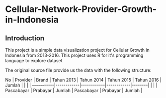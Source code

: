 # Cellular-Network-Provider-Growth-in-Indonesia

## Introduction
This project is a simple data visualization project for Cellular Growth in Indonesia from 2013-2016.
This project uses R for it's programming language to explore dataset

The original source file provide us the data with the following structure:

No | Provider | Brand | Tahun 2013 | Tahun 2014 | Tahun 2015 | Tahun 2016 | Jumlah |
   |          |       | -----------|------------|------------|------------|--------|
   |          |       | Pascabayar | Prabayar | Jumlah | Pascabayar | Prabayar | Jumlah |
